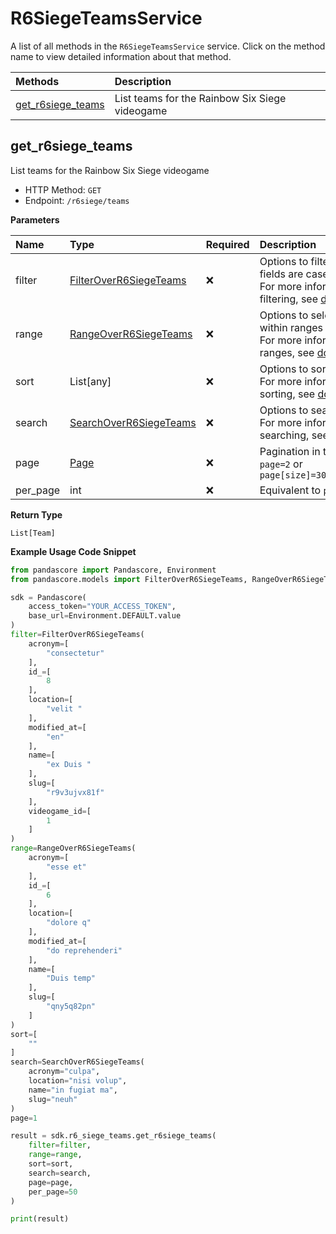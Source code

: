 # R6SiegeTeamsService

A list of all methods in the `R6SiegeTeamsService` service. Click on the method name to view detailed information about that method.

| Methods                                 | Description                                    |
| :-------------------------------------- | :--------------------------------------------- |
| [get_r6siege_teams](#get_r6siege_teams) | List teams for the Rainbow Six Siege videogame |

## get_r6siege_teams

List teams for the Rainbow Six Siege videogame

- HTTP Method: `GET`
- Endpoint: `/r6siege/teams`

**Parameters**

| Name     | Type                                                          | Required | Description                                                                                                                                         |
| :------- | :------------------------------------------------------------ | :------- | :-------------------------------------------------------------------------------------------------------------------------------------------------- |
| filter   | [FilterOverR6SiegeTeams](../models/FilterOverR6SiegeTeams.md) | ❌       | Options to filter results. String fields are case sensitive <br/>For more information on filtering, see [docs](/docs/filtering-and-sorting#filter). |
| range    | [RangeOverR6SiegeTeams](../models/RangeOverR6SiegeTeams.md)   | ❌       | Options to select results within ranges <br/>For more information on ranges, see [docs](/docs/filtering-and-sorting#range).                         |
| sort     | List[any]                                                     | ❌       | Options to sort results <br/>For more information on sorting, see [docs](/docs/filtering-and-sorting#sort).                                         |
| search   | [SearchOverR6SiegeTeams](../models/SearchOverR6SiegeTeams.md) | ❌       | Options to search results <br/>For more information on searching, see [docs](/docs/filtering-and-sorting#search).                                   |
| page     | [Page](../models/Page.md)                                     | ❌       | Pagination in the form of `page=2` or `page[size]=30&page[number]=2`                                                                                |
| per_page | int                                                           | ❌       | Equivalent to `page[size]`                                                                                                                          |

**Return Type**

`List[Team]`

**Example Usage Code Snippet**

```python
from pandascore import Pandascore, Environment
from pandascore.models import FilterOverR6SiegeTeams, RangeOverR6SiegeTeams, SearchOverR6SiegeTeams

sdk = Pandascore(
    access_token="YOUR_ACCESS_TOKEN",
    base_url=Environment.DEFAULT.value
)
filter=FilterOverR6SiegeTeams(
    acronym=[
        "consectetur"
    ],
    id_=[
        8
    ],
    location=[
        "velit "
    ],
    modified_at=[
        "en"
    ],
    name=[
        "ex Duis "
    ],
    slug=[
        "r9v3ujvx81f"
    ],
    videogame_id=[
        1
    ]
)
range=RangeOverR6SiegeTeams(
    acronym=[
        "esse et"
    ],
    id_=[
        6
    ],
    location=[
        "dolore q"
    ],
    modified_at=[
        "do reprehenderi"
    ],
    name=[
        "Duis temp"
    ],
    slug=[
        "qny5q82pn"
    ]
)
sort=[
    ""
]
search=SearchOverR6SiegeTeams(
    acronym="culpa",
    location="nisi volup",
    name="in fugiat ma",
    slug="neuh"
)
page=1

result = sdk.r6_siege_teams.get_r6siege_teams(
    filter=filter,
    range=range,
    sort=sort,
    search=search,
    page=page,
    per_page=50
)

print(result)
```
